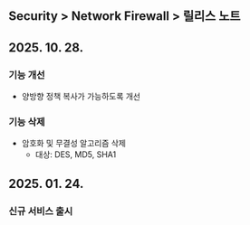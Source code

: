 ## Security > Network Firewall > 릴리스 노트

## 2025. 10. 28.

### 기능 개선

* 양방향 정책 복사가 가능하도록 개선

### 기능 삭제

* 암호화 및 무결성 알고리즘 삭제
    * 대상: DES, MD5, SHA1

## 2025. 01. 24.

### 신규 서비스 출시